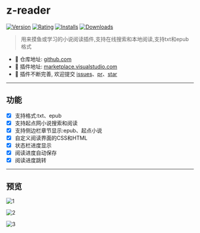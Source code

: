 # z-reader

[![Version](https://vsmarketplacebadge.apphb.com/version-short/aooiu.z-reader.svg)](https://marketplace.visualstudio.com/items?itemName=aooiu.z-reader)
[![Rating](https://vsmarketplacebadge.apphb.com/rating-short/aooiu.z-reader.svg)](https://marketplace.visualstudio.com/items?itemName=aooiu.z-reader)
[![Installs](https://vsmarketplacebadge.apphb.com/installs-short/aooiu.z-reader.svg)](https://marketplace.visualstudio.com/items?itemName=aooiu.z-reader)
[![Downloads](https://vsmarketplacebadge.apphb.com/downloads-short/aooiu.z-reader.svg)](https://marketplace.visualstudio.com/items?itemName=aooiu.z-reader)

> 用来摸鱼或学习的小说阅读插件,支持在线搜索和本地阅读,支持txt和epub格式

- 📕 仓库地址: [github.com](https://github.com/aooiuu/z-reader)
- 📗 插件地址: [marketplace.visualstudio.com](https://marketplace.visualstudio.com/items?itemName=aooiu.z-reader)
- 📘 插件不断完善, 欢迎提交 [issues](https://github.com/aooiuu/z-reader/issues)、[pr](https://github.com/aooiuu/z-reader/pulls)、[star](https://github.com/aooiuu/z-reader)

---

## 功能

- [x] 支持格式:txt、epub
- [x] 支持起点网小说搜索和阅读
- [x] 支持侧边栏章节显示:epub、起点小说
- [x] 自定义阅读界面的CSS和HTML
- [x] 状态栏进度显示
- [x] 阅读进度自动保存
- [x] 阅读进度跳转

---

## 预览

![1](https://user-images.githubusercontent.com/28108111/68991070-72f48c00-0895-11ea-92f0-c57e8764c700.png)

![2](https://user-images.githubusercontent.com/28108111/68991071-7556e600-0895-11ea-96ca-f8e6cbaffb1c.gif)

![3](https://user-images.githubusercontent.com/28108111/68991073-7851d680-0895-11ea-975a-52aa9875aeed.gif)
